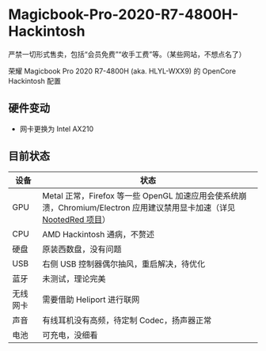 # Magicbook-Pro-2020-R7-4800H-Hackintosh

严禁一切形式售卖，包括“会员免费”“收手工费”等。（某些网站，不想点名了）

荣耀 Magicbook Pro 2020 R7-4800H (aka. HLYL-WXX9) 的 OpenCore Hackintosh 配置

## 硬件变动

- 网卡更换为 Intel AX210

## 目前状态

| 设备   | 状态                                                                                         |
| -------- | ---------------------------------------------------------------------------------------------- |
| GPU      | Metal 正常，Firefox 等一些 OpenGL 加速应用会使系统崩溃，Chromium/Electron 应用建议禁用显卡加速（详见 [NootedRed 项目](https://github.com/ChefKissInc/NootedRed)） |
| CPU      | AMD Hackintosh 通病，不赘述                                                              |
| 硬盘   | 原装西数盘，没有问题                                                                 |
| USB      | 右侧 USB 控制器偶尔抽风，重启解决，待优化                                    |
| 蓝牙   | 未测试，理论完美                                                                       |
| 无线网卡 | 需要借助 Heliport 进行联网                                                             |
| 声音   | 有线耳机没有高频，待定制 Codec，扬声器正常                                   |
| 电池   | 可充电，没细看                                                                          |

